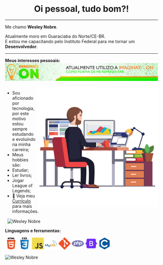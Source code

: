 <h1 align="center"> Oi pessoal, tudo bom?! </h1>
<hr/>
Me chamo <b> Wesley Nobre</b>.
</p>
<p align="left" >
Atualmente moro em Guaraciaba do Norte/CE-BR.<br />
E estou me capacitando pelo Instituto Federal para me tornar um <b>Desenvolvedor</b>.
</p>
<hr />

**Meus interesses pessoais:**
<img align="center" alt="GIF" src="https://github.com/w-nobre/Logos_Design/blob/master/capa.png?raw=true"/>
<br><br><img align="right" alt="png" src="https://github.com/w-nobre/Logos_Design/blob/master/computer-programming-programmer-computer-software-technical-support-programming-language-computer-797ad112085dfdd3f2b213698ba83279.png?raw=true" width="400px" />

-  Sou aficionado por tecnologia, por este motivo estou sempre estudando e evoluindo na minha carreira;
-  Meus hobbies são: 
  - Estudar; 
  - Ler livros;
  - Jogar League of Legends;
- 📝 Veja meu <a href="" target="_blank">Currículo</a> para mais informações.

<p>&nbsp;
  <img align="center" src="https://github-readme-stats.vercel.app/api?username=w-nobre&count_private=true&show_icons=true&theme=graywhite&icon_color=268bd2&title_color=268bd2" alt="Wesley Nobre" />
</p>

**Linguagens e ferramentas:**  

<p align="left">
<img src="https://raw.githubusercontent.com/devicons/devicon/master/icons/html5/html5-original-wordmark.svg" alt="html5" width="40" height="40"/> 
<img src="https://raw.githubusercontent.com/devicons/devicon/master/icons/css3/css3-original-wordmark.svg" alt="css3" width="40" height="40"/> 
<img src="https://raw.githubusercontent.com/devicons/devicon/master/icons/javascript/javascript-original.svg" alt="javascript" width="40" height="40"/>  
<img src="https://raw.githubusercontent.com/devicons/devicon/master/icons/mysql/mysql-original-wordmark.svg" alt="mysql" width="40" height="40"/>
<img src="https://raw.githubusercontent.com/devicons/devicon/master/icons/git/git-original.svg" alt="git" width="40" height="40"/> 
<img src="https://raw.githubusercontent.com/devicons/devicon/master/icons/php/php-plain.svg" alt="PHP" width="40" height="40" />
<img src="https://raw.githubusercontent.com/devicons/devicon/master/icons/bootstrap/bootstrap-plain.svg" alt="Bootstrap" width="40" height="40" />
<img src="https://raw.githubusercontent.com/devicons/devicon/master/icons/c/c-plain.svg" alt="C" width="40" height="40" />
</p>




<p align="left"> <img src="https://komarev.com/ghpvc/?username=w-nobre" alt="Wesley Nobre" /> </p>

